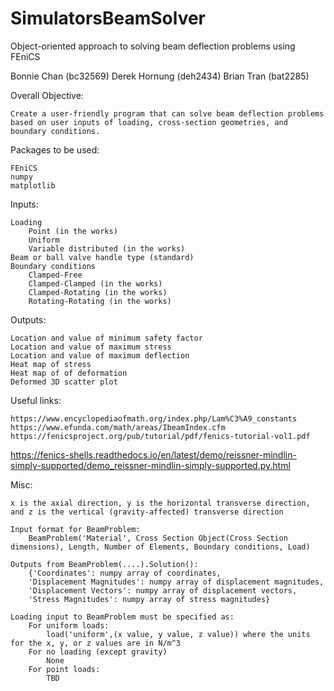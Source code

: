 # SimulatorsBeamSolver
Object-oriented approach to solving beam deflection problems using FEniCS

Bonnie Chan (bc32569)
Derek Hornung (deh2434)
Brian Tran (bat2285)

Overall Objective:

	Create a user-friendly program that can solve beam deflection problems based on user inputs of loading, cross-section geometries, and boundary conditions.

Packages to be used:

	FEniCS
	numpy
	matplotlib

Inputs:

	Loading
		Point (in the works)
		Uniform
		Variable distributed (in the works)
	Beam or ball valve handle type (standard)
	Boundary conditions
		Clamped-Free
		Clamped-Clamped (in the works)
		Clamped-Rotating (in the works)
		Rotating-Rotating (in the works)

Outputs:

	Location and value of minimum safety factor
	Location and value of maximum stress
	Location and value of maximum deflection
	Heat map of stress
	Heat map of of deformation
	Deformed 3D scatter plot

Useful links:

	https://www.encyclopediaofmath.org/index.php/Lam%C3%A9_constants
	https://www.efunda.com/math/areas/IbeamIndex.cfm
	https://fenicsproject.org/pub/tutorial/pdf/fenics-tutorial-vol1.pdf
  https://fenics-shells.readthedocs.io/en/latest/demo/reissner-mindlin-simply-supported/demo_reissner-mindlin-simply-supported.py.html

Misc:

	x is the axial direction, y is the horizontal transverse direction, and z is the vertical (gravity-affected) transverse direction
    
	Input format for BeamProblem:
		BeamProblem('Material', Cross Section Object(Cross Section dimensions), Length, Number of Elements, Boundary conditions, Load)

	Outputs from BeamProblem(....).Solution():
		{'Coordinates': numpy array of coordinates,
		'Displacement Magnitudes': numpy array of displacement magnitudes,
		'Displacement Vectors': numpy array of displacement vectors,
		'Stress Magnitudes': numpy array of stress magnitudes}

	Loading input to BeamProblem must be specified as:
		For uniform loads:
			load('uniform',(x value, y value, z value)) where the units for the x, y, or z values are in N/m^3
		For no loading (except gravity)
			None
		For point loads:
			TBD
